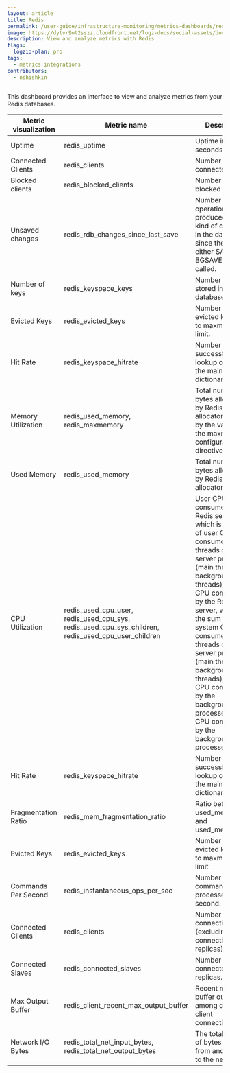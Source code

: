 ```yaml
---
layout: article
title: Redis
permalink: /user-guide/infrastructure-monitoring/metrics-dashboards/redis.html 
image: https://dytvr9ot2sszz.cloudfront.net/logz-docs/social-assets/docs-social.jpg
description: View and analyze metrics with Redis
flags:
  logzio-plan: pro
tags:
  - metrics integrations
contributors:
  - nshishkin
---
```




This dashboard provides an interface to view and analyze metrics from your Redis databases.

| Metric visualization | Metric name | Description                                                                                                                                                                                                                                |
| ---------------------| ----------- | ---------------------------------------------------------------------------------------------------------------------------------------------------------------------------------------------------------------------------------- |
| Uptime                       | redis_uptime | Uptime in seconds                                                                                                                                                                                                                                                                                                                                                                                                  |
| Connected Clients            | redis_clients | Number of connected clients                                                                                                                                                                                                                                                                                                                                                                                        |
| Blocked clients              | redis_blocked_clients | Number of blocked clients                                                                                                                                                                                                                                                                                                                                                                                          |
| Unsaved changes              | redis_rdb_changes_since_last_save | Number of operations that produced some kind of changes in the dataset since the last time either SAVE or BGSAVE was called.                                                                                                                                                                                                                                                                                       |
| Number of keys               | redis_keyspace_keys | Number of keys stored in this database                                                                                                                                                                                                                                                                                                                                                                             |
| Evicted Keys                 | redis_evicted_keys | Number of evicted keys due to maxmemory limit.                                                                                                                                                                                                                                                                                                                                                                     |
| Hit Rate              | redis_keyspace_hitrate | Number of successful lookup of keys in the main dictionary.                                                                                                                                                                                                                                                                                                                                                        |
| Memory Utilization | redis_used_memory, redis_maxmemory | Total number of bytes allocated by Redis using its allocator divided by the value of the maxmemory configuration directive                                                                                                                                                                                                                                                                                         |
| Used Memory                  | redis_used_memory | Total number of bytes allocated by Redis using its allocator.                                                                                                                                                                                                                                                                                                                                                      |
| CPU Utilization              | redis_used_cpu_user, redis_used_cpu_sys, redis_used_cpu_sys_children, redis_used_cpu_user_children | User CPU consumed by the Redis server, which is the sum of user CPU consumed by all threads of the server process (main thread and background threads); system CPU consumed by the Redis server, which is the sum of system CPU consumed by all threads of the server process (main thread and background threads); system CPU consumed by the background processes; user CPU consumed by the background processes |
| Hit Rate  | redis_keyspace_hitrate | Number of successful lookup of keys in the main dictionary.                                                                                                                                                                                                                                                                                                                                                        |
| Fragmentation Ratio | redis_mem_fragmentation_ratio | Ratio between used\_memory\_rss and used\_memory.                                                                                                                                                                                                                                                                                                                                                                  |
| Evicted Keys | redis_evicted_keys | Number of evicted keys due to maxmemory limit                                                                                                                                                                                                                                                                                                                                                                      |
| Commands Per Second          | redis_instantaneous_ops_per_sec | Number of commands processed per second.                                                                                                                                                                                                                                                                                                                                                                           |
| Connected Clients            | redis_clients | Number of client connections (excluding connections from replicas).                                                                                                                                                                                                                                                                                                                                                |
| Connected Slaves             | redis_connected_slaves | Number of connected replicas.                                                                                                                                                                                                                                                                                                                                                                                      |
| Max Output Buffer            | redis_client_recent_max_output_buffer | Recent max buffer output among current client connections.                                                                                                                                                                                                                                                                                                                                                         |
| Network I/O Bytes            | redis_total_net_input_bytes, redis_total_net_output_bytes | The total number of bytes read from and written to the network.                                                                                                                                                                                                                                                                                                                                                    |

